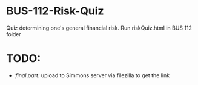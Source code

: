 # BUS-112-Risk-Quiz

Quiz determining one's general financial risk. Run riskQuiz.html in BUS 112 folder

# TODO:
- *final part:* upload to Simmons server via filezilla to get the link
